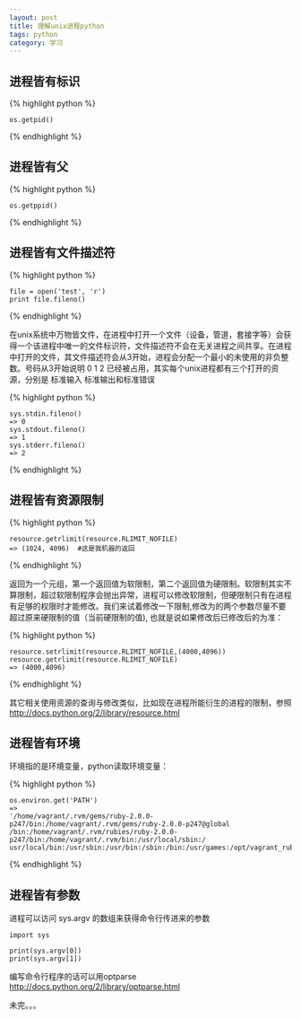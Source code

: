 ```yaml
---
layout: post
title: 理解unix进程python
tags: python
category: 学习
---
```




进程皆有标识
-------------

{% highlight python %}

    os.getpid()
    
{% endhighlight %}

进程皆有父
------------

{% highlight python %}

    os.getppid()

{% endhighlight %}

进程皆有文件描述符
-----------------

{% highlight python %}

    file = open('test', 'r')
    print file.fileno()

{% endhighlight %}

在unix系统中万物皆文件，在进程中打开一个文件（设备，管道，套接字等）会获得一个该进程中唯一的文件标识符，文件描述符不会在无关进程之间共享。在进程中打开的文件，其文件描述符会从3开始，进程会分配一个最小的未使用的非负整数。号码从3开始说明 0 1 2 已经被占用，其实每个unix进程都有三个打开的资源，分别是 标准输入 标准输出和标准错误


{% highlight python %}

    sys.stdin.fileno()
    => 0
    sys.stdout.fileno()
    => 1
    sys.stderr.fileno()
    => 2
    
{% endhighlight %}

进程皆有资源限制
-----------------

{% highlight python %}

    resource.getrlimit(resource.RLIMIT_NOFILE)
    => (1024, 4096)  #这是我机器的返回
   
{% endhighlight %}

返回为一个元组，第一个返回值为软限制，第二个返回值为硬限制。软限制其实不算限制，超过软限制程序会抛出异常，进程可以修改软限制，但硬限制只有在进程有足够的权限时才能修改。我们来试着修改一下限制,修改为的两个参数尽量不要超过原来硬限制的值（当前硬限制的值), 也就是说如果修改后已修改后的为准：

{% highlight python %}

    resource.setrlimit(resource.RLIMIT_NOFILE,(4000,4096))
    resource.getrlimit(resource.RLIMIT_NOFILE)
    => (4000,4096)
    
{% endhighlight %}

其它相关使用资源的查询与修改类似，比如现在进程所能衍生的进程的限制，参照 http://docs.python.org/2/library/resource.html


进程皆有环境
---------------

环境指的是环境变量，python读取环境变量：

{% highlight python %}

    os.environ.get('PATH')
    =>
    '/home/vagrant/.rvm/gems/ruby-2.0.0-p247/bin:/home/vagrant/.rvm/gems/ruby-2.0.0-p247@global
    /bin:/home/vagrant/.rvm/rubies/ruby-2.0.0-p247/bin:/home/vagrant/.rvm/bin:/usr/local/sbin:/
    usr/local/bin:/usr/sbin:/usr/bin:/sbin:/bin:/usr/games:/opt/vagrant_ruby/bin'

{% endhighlight %}


进程皆有参数
-----------------

进程可以访问 sys.argv 的数组来获得命令行传进来的参数

    import sys

    print(sys.argv[0])
    print(sys.argv[1])

编写命令行程序的话可以用optparse 
http://docs.python.org/2/library/optparse.html


未完。。。
